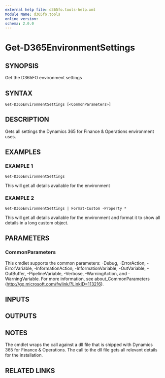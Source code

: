 ```yaml
---
external help file: d365fo.tools-help.xml
Module Name: d365fo.tools
online version:
schema: 2.0.0
---
```


# Get-D365EnvironmentSettings

## SYNOPSIS
Get the D365FO environment settings

## SYNTAX

```
Get-D365EnvironmentSettings [<CommonParameters>]
```

## DESCRIPTION
Gets all settings the Dynamics 365 for Finance & Operations environment uses.

## EXAMPLES

### EXAMPLE 1
```
Get-D365EnvironmentSettings
```

This will get all details available for the environment

### EXAMPLE 2
```
Get-D365EnvironmentSettings | Format-Custom -Property *
```

This will get all details available for the environment and format it to show all details in a long 
custom object.

## PARAMETERS

### CommonParameters
This cmdlet supports the common parameters: -Debug, -ErrorAction, -ErrorVariable, -InformationAction, -InformationVariable, -OutVariable, -OutBuffer, -PipelineVariable, -Verbose, -WarningAction, and -WarningVariable.
For more information, see about_CommonParameters (http://go.microsoft.com/fwlink/?LinkID=113216).

## INPUTS

## OUTPUTS

## NOTES
The cmdlet wraps the call against a dll file that is shipped with Dynamics 365 for Finance & Operations. 
The call to the dll file gets all relevant details for the installation.

## RELATED LINKS
